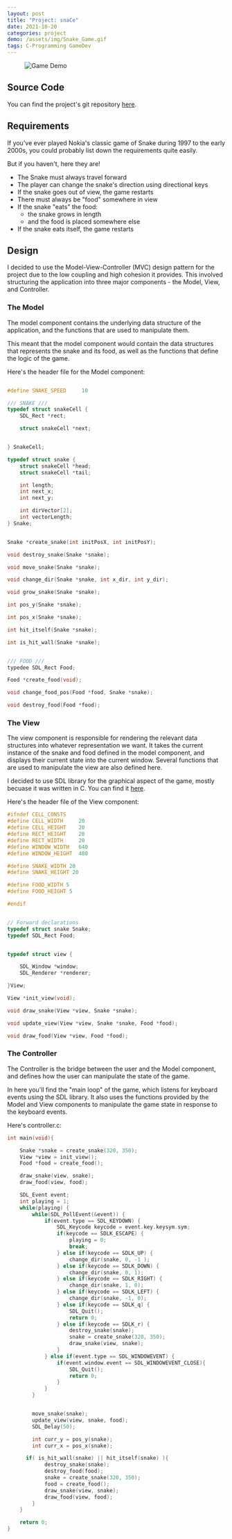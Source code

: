 ```yaml
---
layout: post
title: "Project: snaCe"
date: 2021-10-20
categories: project
demo: /assets/img/Snake_Game.gif
tags: C-Programming GameDev 
---
```


<figure>
	<img src="{{page.demo}}" alt="Game Demo">
</figure>

## Source Code
You can find the project's git repository [here](https://github.com/alecntan/snaCe).

## Requirements
If you've ever played Nokia's classic game of Snake during 1997 to the early 2000s, you could probably list down the requirements quite easily.

But if you haven't, here they are! 

- The Snake must always travel forward
- The player can change the snake's direction using directional keys
- If the snake goes out of view, the game restarts
- There must always be "food" somewhere in view
- If the snake "eats" the food: 
	-	the snake grows in length 
	- and the food is placed somewhere else
- If the snake eats itself, the game restarts

## Design

I decided to use the Model-View-Controller (MVC) design pattern for the project due to the low coupling and high cohesion it provides.
This involved structuring the application into three major components - the Model, View, and Controller. 

### The Model
The model component contains the underlying data structure of the application, and the
functions that are used to manipulate them.

This meant that the model component would contain the data structures that represents
the snake and its food, as well as the functions that define the logic of the game.

Here's the header file for the Model component:
```c

#define SNAKE_SPEED		10

/// SNAKE ///
typedef struct snakeCell {
	SDL_Rect *rect;

	struct snakeCell *next;


} SnakeCell;

typedef struct snake {
	struct snakeCell *head;
	struct snakeCell *tail;

	int length;
	int next_x;
	int next_y;

	int dirVector[2];
	int vectorLength;
} Snake;


Snake *create_snake(int initPosX, int initPosY);

void destroy_snake(Snake *snake);

void move_snake(Snake *snake);

void change_dir(Snake *snake, int x_dir, int y_dir);

void grow_snake(Snake *snake);

int pos_y(Snake *snake);

int pos_x(Snake *snake);

int hit_itself(Snake *snake);

int is_hit_wall(Snake *snake);


/// FOOD ///
typedee SDL_Rect Food;

Food *create_food(void);

void change_food_pos(Food *food, Snake *snake);

void destroy_food(Food *food);
```

### The View
The view component is responsible for rendering the relevant data structures into
whatever representation we want. It takes the current instance of the snake and food 
defined in the model component, and displays their current state into the current window.
Several functions that are used to manipulate the view are also defined here.

I decided to use SDL library for the graphical aspect of the game, mostly becuase it was written in C. You can find it [here](https://www.libsdl.org/).

Here's the header file of the View component:
```c
#ifndef CELL_CONSTS
#define CELL_WIDTH 	   20
#define CELL_HEIGHT    20
#define RECT_HEIGHT    20
#define RECT_WIDTH     20
#define WINDOW_WIDTH   640
#define WINDOW_HEIGHT  480

#define SNAKE_WIDTH	20
#define SNAKE_HEIGHT 20

#define FOOD_WIDTH 5
#define FOOD_HEIGHT 5

#endif


// Forward declarations
typedef struct snake Snake;
typedef SDL_Rect Food;


typedef struct view {

	SDL_Window *window;
	SDL_Renderer *renderer;

}View;

View *init_view(void);

void draw_snake(View *view, Snake *snake);

void update_view(View *view, Snake *snake, Food *food);

void draw_food(View *view, Food *food);

```

### The Controller
The Controller is the bridge between the user and the Model component, and defines
how the user can manipulate the state of the game.

In here you'll find the "main loop" of the game, which listens for keyboard events
using the SDL library. It also uses the functions provided by the Model and View components to manipulate the game state in response to the keyboard events.

Here's controller.c:
```c
int main(void){

	Snake *snake = create_snake(320, 350);
	View *view = init_view();
	Food *food = create_food();

	draw_snake(view, snake);
	draw_food(view, food);

	SDL_Event event;
	int playing = 1;
	while(playing) {
		while(SDL_PollEvent(&event)) {
			if(event.type == SDL_KEYDOWN) {
				SDL_Keycode keycode = event.key.keysym.sym;
				if(keycode == SDLK_ESCAPE) {
					playing = 0;
					break;
				} else if(keycode == SDLK_UP) {
					change_dir(snake, 0, -1 );
				} else if(keycode == SDLK_DOWN) {
					change_dir(snake, 0, 1);
				} else if(keycode == SDLK_RIGHT) {
					change_dir(snake, 1, 0);
				} else if(keycode == SDLK_LEFT) {
					change_dir(snake, -1, 0);
				} else if(keycode == SDLK_q) {
					SDL_Quit();
					return 0;
				} else if(keycode == SDLK_r) {
					destroy_snake(snake);
					snake = create_snake(320, 350);
					draw_snake(view, snake);
				}
			} else if(event.type == SDL_WINDOWEVENT) {
				if(event.window.event == SDL_WINDOWEVENT_CLOSE){
					SDL_Quit();
					return 0;
				}
			}
		}


		move_snake(snake);
		update_view(view, snake, food);
		SDL_Delay(50);

		int curr_y = pos_y(snake);
		int curr_x = pos_x(snake);

	  if( is_hit_wall(snake) || hit_itself(snake) ){
			destroy_snake(snake);
			destroy_food(food);
			snake = create_snake(320, 350);
			food = create_food();
			draw_snake(view, snake);
			draw_food(view, food);
		}
	}

	return 0;
}

```
